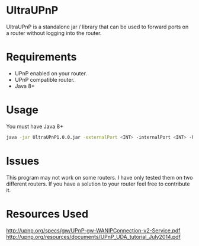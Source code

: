 # UltraUPnP
UltraUPnP is a standalone jar / library that can be used to forward ports on a router without logging into the router.

# Requirements
- UPnP enabled on your router.
- UPnP compatible router.
- Java 8+


# Usage
You must have Java 8+
```bash
java -jar UltraUPnP1.0.0.jar -externalPort <INT> -internalPort <INT> -host <STRING> -proto <String: UDP|TCP>
```

# Issues
This program may not work on some routers. I have only tested them on two different routers. If you have a solution to your router
feel free to contribute it.

# Resources Used
http://upnp.org/specs/gw/UPnP-gw-WANIPConnection-v2-Service.pdf
http://upnp.org/resources/documents/UPnP_UDA_tutorial_July2014.pdf